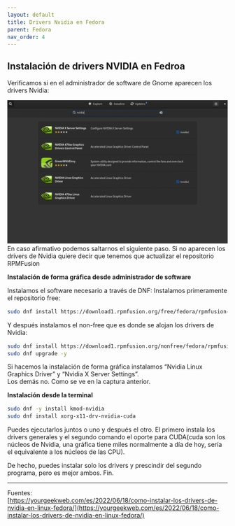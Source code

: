 ```yaml
---
layout: default
title: Drivers Nvidia en Fedora
parent: Fedora
nav_order: 4
---
```


## Instalación de drivers NVIDIA en Fedroa

Verificamos si en el administrador de software de Gnome aparecen los drivers Nvidia:

![Foto.png](/pictures/gnome-software-driver-nvidia-1024x666.png)
En caso afirmativo podemos saltarnos el siguiente paso.
Si no aparecen los drivers de Nvidia quiere decir que tenemos que actualizar el repositorio RPMFusion

**Instalación de forma gráfica desde administrador de software**

Instalamos el software necesario a través de DNF:
Instalamos primeramente el repositorio free:
``` bash
sudo dnf install https://download1.rpmfusion.org/free/fedora/rpmfusion-free-release-$(rpm -E %fedora).noarch.rpm
```
Y después instalamos el non-free que es donde se alojan los drivers de Nvidia:
``` bash
sudo dnf install https://download1.rpmfusion.org/nonfree/fedora/rpmfusion-nonfree-release-$(rpm -E %fedora).noarch.rpm
sudo dnf upgrade -y
```
Si hacemos la instalación de forma gráfica instalamos “Nvidia Linux Graphics Driver” y “Nvidia X Server Settings”.  
Los demás no. Como se ve en la captura anterior.  
  
**Instalación desde la terminal**
``` bash
sudo dnf -y install kmod-nvidia
sudo dnf install xorg-x11-drv-nvidia-cuda
```
Puedes ejecutarlos juntos o uno y después el otro. El primero instala los drivers generales y el segundo comando el oporte para CUDA(cuda son los núcleos de Nvidia, una gráfica tiene miles normalmente a día de hoy, sería el equivalente a los núcleos de las CPU).

De hecho, puedes instalar solo los drivers y prescindir del segundo programa, pero es mejor ambos. Fin.  

***   
Fuentes:  
[https://yourgeekweb.com/es/2022/06/18/como-instalar-los-drivers-de-nvidia-en-linux-fedora/](https://yourgeekweb.com/es/2022/06/18/como-instalar-los-drivers-de-nvidia-en-linux-fedora/)  

